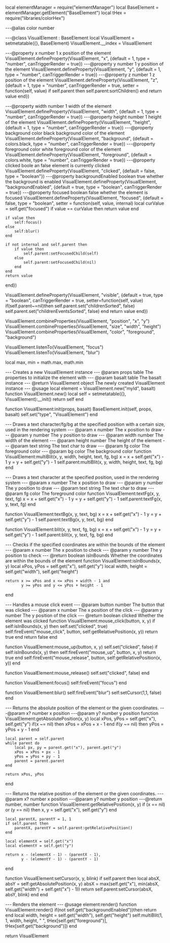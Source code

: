 local elementManager = require("elementManager")
local BaseElement = elementManager.getElement("BaseElement")
local tHex = require("libraries/colorHex")

---@alias color number

---@class VisualElement : BaseElement
local VisualElement = setmetatable({}, BaseElement)
VisualElement.__index = VisualElement

---@property x number 1 x position of the element
VisualElement.defineProperty(VisualElement, "x", {default = 1, type = "number", canTriggerRender = true})
---@property y number 1 y position of the element
VisualElement.defineProperty(VisualElement, "y", {default = 1, type = "number", canTriggerRender = true})
---@property z number 1 z position of the element
VisualElement.defineProperty(VisualElement, "z", {default = 1, type = "number", canTriggerRender = true, setter = function(self, value)
    if self.parent then
        self.parent:sortChildren()
    end
    return value
end})

---@property width number 1 width of the element
VisualElement.defineProperty(VisualElement, "width", {default = 1, type = "number", canTriggerRender = true})
---@property height number 1 height of the element
VisualElement.defineProperty(VisualElement, "height", {default = 1, type = "number", canTriggerRender = true})
---@property background color black background color of the element
VisualElement.defineProperty(VisualElement, "background", {default = colors.black, type = "number", canTriggerRender = true})
---@property foreground color white foreground color of the element
VisualElement.defineProperty(VisualElement, "foreground", {default = colors.white, type = "number", canTriggerRender = true})
---@property clicked boole an false element is currently clicked
VisualElement.defineProperty(VisualElement, "clicked", {default = false, type = "boolean"})
---@property backgroundEnabled boolean true whether the background is enabled
VisualElement.defineProperty(VisualElement, "backgroundEnabled", {default = true, type = "boolean", canTriggerRender = true})
---@property focused boolean false whether the element is focused
VisualElement.defineProperty(VisualElement, "focused", {default = false, type = "boolean", setter = function(self, value, internal)
    local curValue = self.get("focused")
    if value == curValue then return value end

    if value then
        self:focus()
    else
        self:blur()
    end

    if not internal and self.parent then
        if value then
            self.parent:setFocusedChild(self)
        else
            self.parent:setFocusedChild(nil)
        end
    end
    return value
end})

VisualElement.defineProperty(VisualElement, "visible", {default = true, type = "boolean", canTriggerRender = true, setter=function(self, value)
    if(self.parent~=nil)then
        self.parent.set("childrenSorted", false)
        self.parent.set("childrenEventsSorted", false)
    end
    return value
end})

VisualElement.combineProperties(VisualElement, "position", "x", "y")
VisualElement.combineProperties(VisualElement, "size", "width", "height")
VisualElement.combineProperties(VisualElement, "color", "foreground", "background")

VisualElement.listenTo(VisualElement, "focus")
VisualElement.listenTo(VisualElement, "blur")

local max, min = math.max, math.min

--- Creates a new VisualElement instance
--- @param props table The properties to initialize the element with
--- @param basalt table The basalt instance
--- @return VisualElement object The newly created VisualElement instance
--- @usage local element = VisualElement.new("myId", basalt)
function VisualElement.new()
    local self = setmetatable({}, VisualElement):__init()
    return self
end

function VisualElement:init(props, basalt)
    BaseElement.init(self, props, basalt)
    self.set("type", "VisualElement")
end

--- Draws a text character/fg/bg at the specified position with a certain size, used in the rendering system
--- @param x number The x position to draw
--- @param y number The y position to draw
--- @param width number The width of the element
--- @param height number The height of the element
--- @param text string The text char to draw
--- @param fg color The foreground color
--- @param bg color The background color
function VisualElement:multiBlit(x, y, width, height, text, fg, bg)
    x = x + self.get("x") - 1
    y = y + self.get("y") - 1
    self.parent:multiBlit(x, y, width, height, text, fg, bg)
end

--- Draws a text character at the specified position, used in the rendering system
--- @param x number The x position to draw
--- @param y number The y position to draw
--- @param text string The text char to draw
--- @param fg color The foreground color
function VisualElement:textFg(x, y, text, fg)
    x = x + self.get("x") - 1
    y = y + self.get("y") - 1
    self.parent:textFg(x, y, text, fg)
end

function VisualElement:textBg(x, y, text, bg)
    x = x + self.get("x") - 1
    y = y + self.get("y") - 1
    self.parent:textBg(x, y, text, bg)
end

function VisualElement:blit(x, y, text, fg, bg)
    x = x + self.get("x") - 1
    y = y + self.get("y") - 1
    self.parent:blit(x, y, text, fg, bg)
end

--- Checks if the specified coordinates are within the bounds of the element
--- @param x number The x position to check
--- @param y number The y position to check
--- @return boolean isInBounds Whether the coordinates are within the bounds of the element
function VisualElement:isInBounds(x, y)
    local xPos, yPos = self.get("x"), self.get("y")
    local width, height = self.get("width"), self.get("height")

    return x >= xPos and x <= xPos + width - 1 and
           y >= yPos and y <= yPos + height - 1
end

--- Handles a mouse click event
--- @param button number The button that was clicked
--- @param x number The x position of the click
--- @param y number The y position of the click
--- @return boolean clicked Whether the element was clicked
function VisualElement:mouse_click(button, x, y)
    if self:isInBounds(x, y) then
        self.set("clicked", true)
        self:fireEvent("mouse_click", button, self:getRelativePosition(x, y))
        return true
    end
    return false
end

function VisualElement:mouse_up(button, x, y)
    self.set("clicked", false)
    if self:isInBounds(x, y) then
        self:fireEvent("mouse_up", button, x, y)
        return true
    end
    self:fireEvent("mouse_release", button, self:getRelativePosition(x, y))
end

function VisualElement:mouse_release()
    self.set("clicked", false)
end

function VisualElement:focus()
    self:fireEvent("focus")
end

function VisualElement:blur()
    self:fireEvent("blur")
    self:setCursor(1,1, false)
end

--- Returns the absolute position of the element or the given coordinates.
---@param x? number x position
---@param y? number y position
function VisualElement:getAbsolutePosition(x, y)
    local xPos, yPos = self.get("x"), self.get("y")
    if(x ~= nil) then
        xPos = xPos + x - 1
    end
    if(y ~= nil) then
        yPos = yPos + y - 1
    end

    local parent = self.parent
    while parent do
        local px, py = parent.get("x"), parent.get("y")
        xPos = xPos + px - 1
        yPos = yPos + py - 1
        parent = parent.parent
    end

    return xPos, yPos
end

--- Returns the relative position of the element or the given coordinates.
---@param x? number x position
---@param y? number y position
---@return number, number
function VisualElement:getRelativePosition(x, y)
    if (x == nil) or (y == nil) then
        x, y = self.get("x"), self.get("y")
    end

    local parentX, parentY = 1, 1
    if self.parent then
        parentX, parentY = self.parent:getRelativePosition()
    end

    local elementX = self.get("x")
    local elementY = self.get("y")

    return x - (elementX - 1) - (parentX - 1),
           y - (elementY - 1) - (parentY - 1)
end

function VisualElement:setCursor(x, y, blink)
    if self.parent then
        local absX, absY = self:getAbsolutePosition(x, y)
        absX = max(self.get("x"), min(absX, self.get("width") + self.get("x") - 1))
        return self.parent:setCursor(absX, absY, blink)
    end
end

--- Renders the element
--- @usage element:render()
function VisualElement:render()
    if(not self.get("backgroundEnabled"))then
        return
    end
    local width, height = self.get("width"), self.get("height")
    self:multiBlit(1, 1, width, height, " ", tHex[self.get("foreground")], tHex[self.get("background")])
end

return VisualElement